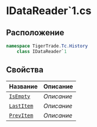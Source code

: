 
# IDataReader`1.cs
## Расположение
```csharp
namespace TigerTrade.Tc.History  
    class IDataReader`1
```

## Свойства
| Название | Описание |
| --- | --- |
| [`IsEmpty`](./svoistva/IsEmpty.md) | *Описание* |
| [`LastItem`](./svoistva/LastItem.md) | *Описание* |
| [`PrevItem`](./svoistva/PrevItem.md) | *Описание* |
